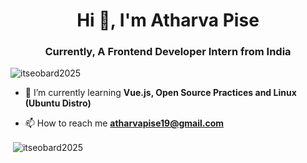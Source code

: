 <h1 align="center">Hi 👋, I'm Atharva Pise</h1>
<h3 align="center">Currently, A Frontend Developer Intern from India</h3>

<p align="left"> <img src="https://komarev.com/ghpvc/?username=itseobard2025&label=Profile%20views&color=0e75b6&style=flat" alt="itseobard2025" /> </p>

- 🌱 I’m currently learning **Vue.js, Open Source Practices and Linux (Ubuntu Distro)**

- 📫 How to reach me **atharvapise19@gmail.com**

<p>&nbsp;<img align="center" src="https://github-readme-stats.vercel.app/api?username=itseobard2025&show_icons=true&locale=en" alt="itseobard2025" /></p>
